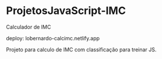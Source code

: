 # ProjetosJavaScript-IMC
Calculador de IMC 

deploy: lobernardo-calcimc.netlify.app

Projeto para calculo de IMC com classificação para treinar JS.
